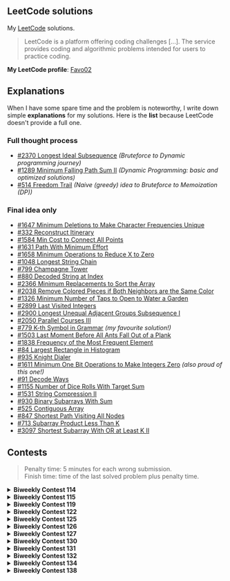 ## LeetCode solutions

My [LeetCode](https://leetcode.com/problemset/all/) solutions.

> LeetCode is a platform offering coding challenges [...]. The service provides coding and algorithmic problems intended for users to practice coding.

**My LeetCode profile**: [Favo02](https://leetcode.com/Favo02/)

## Explanations

When I have some spare time and the problem is noteworthy, I write down simple **explanations** for my solutions. Here is the **list** because LeetCode doesn't provide a full one.

### Full thought process

- [#2370 Longest Ideal Subsequence](https://leetcode.com/problems/longest-ideal-subsequence/solutions/5072484/bruteforce-to-dynamic-programming-journey/) _(Bruteforce to Dynamic programming journey)_
- [#1289 Minimum Falling Path Sum II](https://leetcode.com/problems/minimum-falling-path-sum-ii/solutions/5075936/minimum-falling-path-sum-ii-dynamic-programming-basic-and-optimized-solutions/) _(Dynamic Programming: basic and optimized solutions)_
- [#514 Freedom Trail](https://leetcode.com/problems/freedom-trail/solutions/5079490/freedom-trail-naive-greedy-idea-to-bruteforce-to-memoization-dp/) _(Naive (greedy) idea to Bruteforce to Memoization (DP))_

### Final idea only

- [#1647 Minimum Deletions to Make Character Frequencies Unique](https://leetcode.com/problems/minimum-deletions-to-make-character-frequencies-unique/solutions/4034903/python-1647-solution-169-ms-70-45-15-mb-15-91/)
- [#332 Reconstruct Itinerary](https://leetcode.com/problems/reconstruct-itinerary/solutions/4045578/python3-332-solution-80-ms-89-82-17-mb-44-43/)
- [#1584 Min Cost to Connect All Points](https://leetcode.com/problems/min-cost-to-connect-all-points/solutions/4047087/python3-1584-solution-642-ms-96-86-17-mb-96-12/)
- [#1631 Path With Minimum Effort](https://leetcode.com/problems/path-with-minimum-effort/solutions/4053126/python3-1631-solution-796-ms-43-26-19-mb-41-14/)
- [#1658 Minimum Operations to Reduce X to Zero](https://leetcode.com/problems/minimum-operations-to-reduce-x-to-zero/solutions/4078314/python3-1658-solution-1999-ms-5-00-30-mb-28-76/)
- [#1048 Longest String Chain](https://leetcode.com/problems/longest-string-chain/solutions/4080416/python3-1048-solution-1018-ms-31-21-17-mb-77-76/)
- [#799 Champagne Tower](https://leetcode.com/problems/champagne-tower/solutions/4085231/python3-799-solution-69-ms-97-66-16-mb-90-79/)
- [#880 Decoded String at Index](https://leetcode.com/problems/decoded-string-at-index/solutions/4105170/python3-880-solution-34-ms-76-81-16-mb-92-66/)
- [#2366 Minimum Replacements to Sort the Array](https://leetcode.com/problems/minimum-replacements-to-sort-the-array/solutions/4116578/python3-2366-solution-502-ms-22-97-28-mb-75-13/)
- [#2038 Remove Colored Pieces if Both Neighbors are the Same Color](https://leetcode.com/problems/remove-colored-pieces-if-both-neighbors-are-the-same-color/solutions/4120446/python3-2038-solution-196-ms-62-83-17-mb-65-73/)
- [#1326 Minimum Number of Taps to Open to Water a Garden](https://leetcode.com/problems/minimum-number-of-taps-to-open-to-water-a-garden/solutions/4130908/python3-1326-solution-122-ms-74-71-18-mb-21-84/)
- [#2899 Last Visited Integers](https://leetcode.com/problems/last-visited-integers/solutions/4168327/python3-2899-solution-52-ms-16-mb/)
- [#2900 Longest Unequal Adjacent Groups Subsequence I](https://leetcode.com/problems/longest-unequal-adjacent-groups-subsequence-i/solutions/4168375/python3-2900-solution-58-ms-16-mb/)
- [#2050 Parallel Courses III](https://leetcode.com/problems/parallel-courses-iii/solutions/4181923/python3-2050-solution-1414-ms-80-59-85-mb-19-12/)
- [#779 K-th Symbol in Grammar](https://leetcode.com/problems/k-th-symbol-in-grammar/solutions/4208833/python3-779-solution-29-ms-95-37-16-mb-97-30/) _(my favourite solution!)_
- [#1503 Last Moment Before All Ants Fall Out of a Plank](https://leetcode.com/problems/last-moment-before-all-ants-fall-out-of-a-plank/solutions/4249939/python3-1503-solution-137-ms-97-16-17-mb-89-36/)
- [#1838 Frequency of the Most Frequent Element](https://leetcode.com/problems/frequency-of-the-most-frequent-element/solutions/4303121/python3-1838-solution-1117-ms-84-58-30-mb-97-21/)
- [#84 Largest Rectangle in Histogram](https://leetcode.com/problems/largest-rectangle-in-histogram/solutions/4333393/python3-84-solution-951-ms-6-95-29-mb-89-17/)
- [#935 Knight Dialer](https://leetcode.com/problems/knight-dialer/solutions/4335726/python3-935-solution-570-ms-82-81-16-mb-81-60/)
- [#1611 Minimum One Bit Operations to Make Integers Zero](https://leetcode.com/problems/minimum-one-bit-operations-to-make-integers-zero/solutions/4348108/python3-1611-solution-29-ms-98-75-16-mb-26-88/) _(also proud of this one!)_
- [#91 Decode Ways](https://leetcode.com/problems/decode-ways/solutions/4458511/python3-91-solution-25-ms-99-49-18-mb-5-04/)
- [#1155 Number of Dice Rolls With Target Sum](https://leetcode.com/problems/number-of-dice-rolls-with-target-sum/solutions/4463077/python3-1155-solution-117-ms-92-87-18-mb-46-29/)
- [#1531 String Compression II](https://leetcode.com/problems/string-compression-ii/solutions/4472300/python3-1531-solution-1338-ms-95-00-28-mb-91-00/)
- [#930 Binary Subarrays With Sum](https://leetcode.com/problems/binary-subarrays-with-sum/solutions/4875199/python3-930-solution-217-ms-74-94-17-79-mb-77-40/)
- [#525 Contiguous Array](https://leetcode.com/problems/contiguous-array/solutions/4883268/golang-525-solution-83-ms-68-22-7-02-mb-100-00/)
- [#847 Shortest Path Visiting All Nodes](https://leetcode.com/problems/shortest-path-visiting-all-nodes/solutions/4890253/python3-847-solution-213-ms-33-62-27-49-mb-22-04/)
- [#713 Subarray Product Less Than K](https://leetcode.com/problems/subarray-product-less-than-k/solutions/4933842/golang-713-solution-63-ms-74-40-7-02-mb-80-00/)
- [#3097 Shortest Subarray With OR at Least K II](https://leetcode.com/problems/shortest-subarray-with-or-at-least-k-ii/solutions/4948235/python3-3097-solution-1067-ms-100-00-37-93-mb-100-00/)

## Contests

> Penalty time: 5 minutes for each wrong submission.\
> Finish time: time of the last solved problem plus penalty time.

<details>
  <summary>
    <b>Biweekly Contest 114</b>
  </summary>

  - [Biweekly Contest 114](https://leetcode.com/contest/biweekly-contest-114/)
  - Final standing: **7260<sup>th</sup> / 25829**
  - Score: **7**, Finish time: **0:37:39**
  - Rating change: **+21** _(now 1521)_

  | Problem | Solved time + Penalties | Solution |
  |--|--|--|
  | [Minimum Operations to Collect Elements](https://leetcode.com/problems/minimum-operations-to-collect-elements/) | ✅ 0:07:56 | [2869.MinimumOperationsToCollectElements.py](./solved/2869.MinimumOperationsToCollectElements.py) |
  | [Minimum Number of Operations to Make Array Empty](https://leetcode.com/problems/minimum-number-of-operations-to-make-array-empty/) | ✅ 0:27:39  _(-2 penalties)_ | [2870.MinimumNumberOfOperationsToMakeArrayEmpty.py](./solved/2870.MinimumNumberOfOperationsToMakeArrayEmpty.py) |
  | [Split Array into Maximum Number of Subarrays](https://leetcode.com/problems/split-array-into-maximum-number-of-subarrays/) | ❌ | - |
  | [Maximum Number of K Divisible Components](https://leetcode.com/problems/maximum-number-of-k-divisible-components/) | ❌ | - |

</details>

<details>
  <summary>
    <b>Biweekly Contest 115</b>
  </summary>

  - [Biweekly Contest 115](https://leetcode.com/contest/biweekly-contest-115/)
  - Final standing: **3774<sup>th</sup> / 24770**
  - Score: **12**, Finish time: **1:47:04**
  - Rating change: **+68** _(now 1589)_

  | Problem | Solved time + Penalties | Solution |
  |--|--|--|
  | [Last Visited Integers](https://leetcode.com/problems/last-visited-integers/) | ✅ 0:13:00 _(-1 penalties)_ | [2899.LastVisitedIntegers.py](./solved/2899.LastVisitedIntegers.py) |
  | [Longest Unequal Adjacent Groups Subsequence I](https://leetcode.com/problems/longest-unequal-adjacent-groups-subsequence-i/) | ✅ 0:19:01 | [2900.LongestUnequalAdjacentGroupsSubsequenceI.py](./solved/2900.LongestUnequalAdjacentGroupsSubsequenceI.py) |
  | [Longest Unequal Adjacent Groups Subsequence II](https://leetcode.com/problems/longest-unequal-adjacent-groups-subsequence-ii/) | ✅ 1:27:04 _(3x penalties)_ | [2901.LongestUnequalAdjacentGroupsSubsequenceII.cpp](./solved/2901.LongestUnequalAdjacentGroupsSubsequenceII.cpp) |
  | [Count of Sub Multisets with Bounded Sum](https://leetcode.com/problems/count-of-sub-multisets-with-bounded-sum/) | ❌ | - |

</details>

<details>
  <summary>
    <b>Biweekly Contest 119</b>
  </summary>

  - [Biweekly Contest 119](https://leetcode.com/contest/biweekly-contest-119/)
  - Final standing: **4998<sup>th</sup> / 20179**
  - Score: **12**, Finish time: **0:54:14**
  - Rating change: **+21** _(now 1610)_

  | Problem | Solved time + Penalties | Solution |
  |--|--|--|
  | [Find Common Elements Between Two Arrays](https://leetcode.com/problems/find-common-elements-between-two-arrays/) | ✅ 0:02:01 | [2956.FindCommonElementsBetweenTwoArrays.py](./solved/2956.FindCommonElementsBetweenTwoArrays.py) |
  | [Remove Adjacent Almost-Equal Characters](https://leetcode.com/problems/remove-adjacent-almost-equal-characters/) | ✅ 0:39:14 _(3x penalties)_ | [2957.RemoveAdjacentAlmost-EqualCharacters.py](./solved/2957.RemoveAdjacentAlmost-EqualCharacters.py) |
  | [Length of Longest Subarray with at Most K Frequency](https://leetcode.com/problems/length-of-longest-subarray-with-at-most-k-frequency/) | ✅ 0:17:19 | [2958.LengthOfLongestSubarrayWithAtMostKFrequency.py](./solved/2958.LengthOfLongestSubarrayWithAtMostKFrequency.py) |
  | [Number of Possible Sets of Closing Branches](https://leetcode.com/problems/number-of-possible-sets-of-closing-branches/) | ❌ | - |

</details>

<details>
  <summary>
    <b>Biweekly Contest 122</b>
  </summary>

  - [Biweekly Contest 122](https://leetcode.com/contest/biweekly-contest-122/)
  - Final standing: **9312<sup>th</sup> / 25687**
  - Score: **7**, Finish time: **0:52:22**
  - Rating change: **-3** _(now 1607)_

  | Problem | Solved time + Penalties | Solution |
  |--|--|--|
  | [Divide an Array into Subarrays with Minimum Cost I](https://leetcode.com/problems/divide-an-array-into-subarrays-with-minimum-cost-i/) | ✅ 0:37:22 _(3x penalties)_ | [3010.DivideAnArrayIntoSubarraysWithMinimumCostI.py](./solved/3010.DivideAnArrayIntoSubarraysWithMinimumCostI.py) |
  | [Find If Array Can Be Sorted](https://leetcode.com/problems/find-if-array-can-be-sorted/) | ✅ 0:13:03 | [3011.FindIfArrayCanBeSorted.py](./solved/3011.FindIfArrayCanBeSorted.py) |
  | [Minimize Length of Array Using Operations](https://leetcode.com/problems/minimize-length-of-array-using-operations/) | ❌ | - |
  | [Divide an Array into Subarrays with Minimum Cost II](https://leetcode.com/problems/divide-an-array-into-subarrays-with-minimum-cost-ii/) | ❌ | - |

</details>

<details>
  <summary>
    <b>Biweekly Contest 125</b>
  </summary>

  - [Biweekly Contest 125](https://leetcode.com/contest/biweekly-contest-125/)
  - Final standing: **3824<sup>th</sup> / 31946**
  - Score: **11**, Finish time: **1:29:23**
  - Rating change: **+44** _(now 1651)_

  | Problem | Solved time + Penalties | Solution |
  |--|--|--|
  | [Minimum Operations to Exceed Threshold Value I](https://leetcode.com/problems/minimum-operations-to-exceed-threshold-value-i/) | ✅ 0:20:44 | [3065.MinimumOperationsToExceedThresholdValueI.py](./solved/3065.MinimumOperationsToExceedThresholdValueI.py) |
  | [Minimum Operations to Exceed Threshold Value II](https://leetcode.com/problems/minimum-operations-to-exceed-threshold-value-ii/) | ✅ 0:40:39 _(2x penalties)_ | [3066.MinimumOperationsToExceedThresholdValueII.py](./solved/3066.MinimumOperationsToExceedThresholdValueII.py) |
  | [Count Pairs of Connectable Servers in a Weighted Tree Network](https://leetcode.com/problems/count-pairs-of-connectable-servers-in-a-weighted-tree-network/) | ✅ 1:14:23 _(1x penalties)_ | [3067.CountPairsOfConnectableServersInAWeightedTreeNetwork.py](./solved/3067.CountPairsOfConnectableServersInAWeightedTreeNetwork.py) |
  | [Find the Maximum Sum of Node Values](https://leetcode.com/problems/find-the-maximum-sum-of-node-values/) | ❌ | - |

</details>

<details>
  <summary>
    <b>Biweekly Contest 126</b>
  </summary>

  - [Biweekly Contest 126](https://leetcode.com/contest/biweekly-contest-126/)
  - Final rank: **1506<sup>th</sup> / 31928**
  - Score: **12**, Finish time: **0:46:06**
  - Rating change: **+66** _(now 1718)_

  | Problem | Solved time + Penalties | Solution |
  |--|--|--|
  | [Find the Sum of Encrypted Integers](https://leetcode.com/problems/find-the-sum-of-encrypted-integers/) | ✅ 0:30:37 | [3079.FindTheSumOfEncryptedIntegers.py](./solved/3079.FindTheSumOfEncryptedIntegers.py) |
  | [Mark Elements on Array by Performing Queries](https://leetcode.com/problems/mark-elements-on-array-by-performing-queries/) | ✅ 0:28:04 | [3080.MarkElementsOnArrayByPerformingQueries.py](./solved/3080.MarkElementsOnArrayByPerformingQueries.py) |
  | [Replace Question Marks in String to Minimize Its Value](https://leetcode.com/problems/replace-question-marks-in-string-to-minimize-its-value/) | ✅ 0:36:06 _(2x penalties)_ | [3081.ReplaceQuestionMarksInStringToMinimizeItsValue.py](./solved/3081.ReplaceQuestionMarksInStringToMinimizeItsValue.py) |
  | [Find the Sum of the Power of All Subsequences](https://leetcode.com/problems/find-the-sum-of-the-power-of-all-subsequences/) | ❌ | - |

</details>

<details>
  <summary>
    <b>Biweekly Contest 127</b>
  </summary>

  - [Biweekly Contest 127](https://leetcode.com/contest/biweekly-contest-127/)
  - Final standing: **1324<sup>th</sup> / 27009**
  - Score: **12**, Finish time: **0:55:38**
  - Rating change: **+0, unrated for technical problems** _(now 1718)_

  | Problem | Solved time + Penalties | Solution |
  |--|--|--|
  | [Shortest Subarray With OR at Least K I](https://leetcode.com/problems/shortest-subarray-with-or-at-least-k-i) | ✅ 0:09:25  | [3095.ShortestSubarrayWithORAtLeastKI.py](solved/3095.ShortestSubarrayWithORAtLeastKI.py) |
  | [Minimum Levels to Gain More Points](https://leetcode.com/problems/minimum-levels-to-gain-more-points) | ✅ 0:26:09 _(1x penalties)_ | [3096.MinimumLevelsToGainMorePoints.py](./solved/3096.MinimumLevelsToGainMorePoints.py) |
  | [Shortest Subarray With OR at Least K II](https://leetcode.com/problems/shortest-subarray-with-or-at-least-k-ii) | ✅ 0:50:38  | [3097.ShortestSubarrayWithORAtLeastKII.py](solved/3097.ShortestSubarrayWithORAtLeastKII.py) |
  | [Find the Sum of Subsequence Powers](https://leetcode.com/problems/find-the-sum-of-subsequence-powers) | ❌  | - |
</details>

<details>
  <summary>
    <b>Biweekly Contest 130</b>
  </summary>

  - [Biweekly Contest 130](https://leetcode.com/contest/biweekly-contest-130/)
  - Final standing: **2949<sup>th</sup> / 28019**
  - Score: **12**, Finish time: **5543**
  - Rating change: **+33** _(now 1752)_

  | Problem | Solved time + Penalties | Solution |
  |--|--|--|
  | [Check if Grid Satisfies Conditions](https://leetcode.com/problems/check-if-grid-satisfies-conditions) | ✅ 0:36:14  | [3142.CheckIfGridSatisfiesConditions.py](./solved/3142.CheckIfGridSatisfiesConditions.py) |
  | [Maximum Points Inside the Square](https://leetcode.com/problems/maximum-points-inside-the-square) | ✅ 0:13:26 _(1x penalties)_ | [3143.MaximumPointsInsideTheSquare.py](./solved/3143.MaximumPointsInsideTheSquare.py) |
  | [Minimum Substring Partition of Equal Character Frequency](https://leetcode.com/problems/minimum-substring-partition-of-equal-character-frequency) | ✅ 1:22:23 _(1x penalties)_ | [3144.MinimumSubstringPartitionOfEqualCharacterFrequency.py](./solved/3144.MinimumSubstringPartitionOfEqualCharacterFrequency.py) |
  | [Find Products of Elements of Big Array](https://leetcode.com/problems/find-products-of-elements-of-big-array) | ❌  | - |
</details>


<details>
  <summary>
    <b>Biweekly Contest 131</b>
  </summary>

  - [Biweekly Contest 131](https://leetcode.com/contest/biweekly-contest-131/)
  - Final standing: **1312<sup>nd</sup> / 30286**
  - Score: **12**, Finish time: **0:14:34**
  - Rating change: **+57** _(now 1809)_

  | Problem | Solved time + Penalties | Solution |
  |--|--|--|
  | [Find the XOR of Numbers Which Appear Twice](https://leetcode.com/problems/find-the-xor-of-numbers-which-appear-twice/) | ✅ 0:14:34  | [3158.FindTheXOROfNumbersWhichAppearTwice.py](./solved/3158.FindTheXOROfNumbersWhichAppearTwice.py) |
  | [Find Occurrences of an Element in an Array](https://leetcode.com/problems/find-occurrences-of-an-element-in-an-array/) | ✅ 0:11:00  | [3159.FindOccurrencesOfAnElementInAnArray.py](./solved/3159.FindOccurrencesOfAnElementInAnArray.py) |
  | [Find the Number of Distinct Colors Among the Balls](https://leetcode.com/problems/find-the-number-of-distinct-colors-among-the-balls/) | ✅ 0:07:17  | [3160.FindTheNumberOfDistinctColorsAmongTheBalls.py](./solved/3160.FindTheNumberOfDistinctColorsAmongTheBalls.py) |
  | [Block Placement Queries](https://leetcode.com/problems/block-placement-queries/) | ❌  | - |
</details>

<details>
  <summary>
    <b>Biweekly Contest 132</b>
  </summary>

  - [Biweekly Contest 132](https://leetcode.com/contest/biweekly-contest-132/)
  - Final standing: **8019<sup>th</sup> / 37070**
  - Score: **7**, Finish time: **0:29:14**
  - Rating change: **+0, unrated for technical problems** _(now 1809)_

  | Problem | Solved time + Penalties | Solution |
  |--|--|--|
  | [Clear Digits](https://leetcode.com/problems/clear-digits/) | ✅ 0:13:06  | [3174.ClearDigits.py](./solved/3174.ClearDigits.py) |
  | [Find The First Player to win K Games in a Row](https://leetcode.com/problems/find-the-first-player-to-win-k-games-in-a-row/) | ✅ 0:19:14 _(2x penalties)_ | [3175.FindTheFirstPlayerToWinKGamesInARow.py](./solved/3175.FindTheFirstPlayerToWinKGamesInARow.py) |
  | [Find the Maximum Length of a Good Subsequence I](https://leetcode.com/problems/find-the-maximum-length-of-a-good-subsequence-i/) | ❌  | - |
  | [Find the Maximum Length of a Good Subsequence II](https://leetcode.com/problems/find-the-maximum-length-of-a-good-subsequence-ii/) | ❌  | - |
</details>

<details>
  <summary>
    <b>Biweekly Contest 134</b>
  </summary>

  - [Biweekly Contest 134](https://leetcode.com/contest/biweekly-contest-134/)
  - Final standing: **3519<sup>th</sup> / 38868**
  - Score: **12**, Finish time: **0:27:24**
  - Rating change: **+22** _(now 1832)_

  | Problem | Solved time + Penalties | Solution |
  |--|--|--|
  | [Alternating Groups I](https://leetcode.com/problems/alternating-groups-i/) | ✅ 0:14:58  | [3206.AlternatingGroupsI.py](./solved/3206.AlternatingGroupsI.py) |
  | [Maximum Points After Enemy Battles](https://leetcode.com/problems/maximum-points-after-enemy-battles/) | ✅ 0:09:23  | [3207.MaximumPointsAfterEnemyBattles.py](./solved/3207.MaximumPointsAfterEnemyBattles.py) |
  | [Alternating Groups II](https://leetcode.com/problems/alternating-groups-ii/) | ✅ 0:27:24  | [3208.AlternatingGroupsII.py](./solved/3208.AlternatingGroupsII.py) |
  | [Number of Subarrays With AND Value of K](https://leetcode.com/problems/number-of-subarrays-with-and-value-of-k/) | ❌  | - |
</details>

<details>
  <summary>
    <b>Biweekly Contest 138</b>
  </summary>

  - [Biweekly Contest 138](https://leetcode.com/contest/biweekly-contest-138/)
  - Final standing: **650<sup>nd</sup> / 36727**
  - Score: **14**, Finish time: **0:28:16**
  - Rating change: **+68** _(now 1901)_

  | Problem | Solved time + Penalties | Solution |
  |--|--|--|
  | [Find the Key of the Numbers](https://leetcode.com/problems/find-the-key-of-the-numbers/) | ✅ 0:04:42 _(1x penalties)_ | [3270.FindTheKeyOfTheNumbers.py](./solved/3270.FindTheKeyOfTheNumbers.py) |
  | [Hash Divided String](https://leetcode.com/problems/hash-divided-string/) | ✅ 0:10:14  | [3271.HashDividedString.py](./solved/3271.HashDividedString.py) |
  | [Find the Count of Good Integers](https://leetcode.com/problems/find-the-count-of-good-integers/) | ❌  | - |
  | [Minimum Amount of Damage Dealt to Bob](https://leetcode.com/problems/minimum-amount-of-damage-dealt-to-bob/) | ✅ 0:23:16  | [3273.MinimumAmountOfDamageDealtToBob.py](./solved/3273.MinimumAmountOfDamageDealtToBob.py) |
</details>

